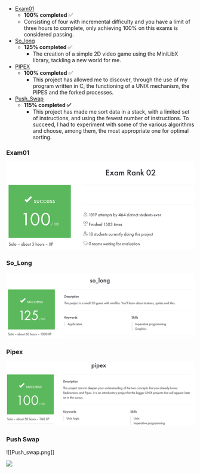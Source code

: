 - [Exam01](https://github.com/zikocult/Cursus42/tree/main/exams)
	- **100% completed** ✅
	- Consisting of four with incremental difficulty and you have a limit of three hours to complete,  only achieving 100% on this exams is considered passing.
- [So_long](https://github.com/zikocult/Cursus42/tree/main/03_ring/so_long)
	- **125% completed** ✅
		- The creation of a simple 2D video game using the MiniLibX library, tackling a new world for me.
- [PIPEX](https://github.com/zikocult/Cursus42/tree/main/03_ring/pipex)
	- **100% completed** ✅
		- This project has allowed me to discover, through the use of my program written in C, the functioning of a UNIX mechanism, the PIPES and the forked processes.
- [Push_Swap](https://github.com/zikocult/Cursus42/tree/main/03_ring/push_swap)
	- **115% completed ✅**
		- This project has made me sort data in a stack, with a limited set of instructions, and using the fewest number of instructions. To succeed, I had to experiment with some of the various algorithms and choose, among them, the most appropriate one for optimal sorting.

### **Exam01**

<p align="left">
  <a href="https://github.com/zikocult/Cursus42/tree/main/exams"><img src="https://github.com/zikocult/Cursus42/blob/main/utils/Used_photos/ExamRank02.png" /></a>
</p>

### **So_Long**

<p align="left">
  <a href="https://github.com/zikocult/Cursus42/tree/main/03_ring/so_long"><img src="https://github.com/zikocult/Cursus42/blob/main/utils/Used_photos/So_long/So_long.png" /></a>
</p>

### **Pipex**

<p align="left">
  <a href="https://github.com/zikocult/Cursus42/tree/main/03_ring/pipex"><img src="https://github.com/zikocult/Cursus42/blob/main/utils/Used_photos/Pipex/Pipex.png" /></a>
</p>

### **Push Swap**
![[Push_swap.png]]
<p align="left">
  <a href="https://github.com/zikocult/Cursus42/tree/main/03_ring/push_swap"><img src="pendiente" /></a>
</p>
